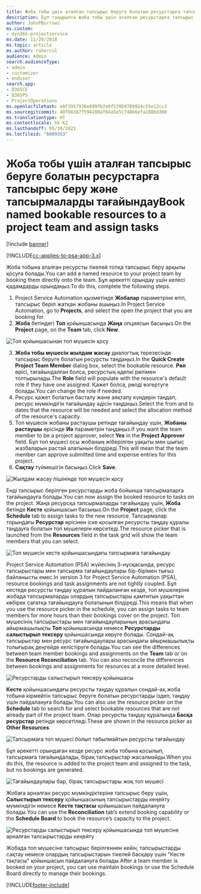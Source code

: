 ```yaml
---
title: Жоба тобы үшін аталған тапсырыс беруге болатын ресурстарға тапсырыс беру және тапсырмаларды тағайындау
description: Бұл тақырыпта жоба тобы үшін аталған ресурстарға тапсырыс беру және оларды тапсырмаларға тағайындау жолдары туралы ақпарат берілген.
author: JohnPBurrows
ms.custom:
- dyn365-projectservice
ms.date: 11/28/2018
ms.topic: article
ms.author: ruhercul
audience: Admin
search.audienceType:
- admin
- customizer
- enduser
search.app:
- D365CE
- D365PS
- ProjectOperations
ms.openlocfilehash: e0f3957936e699fb2a9f570b9789924c55e12cc2
ms.sourcegitcommit: 40f68387f594180af64a5e5c748b6efa188bd300
ms.translationtype: HT
ms.contentlocale: kk-KZ
ms.lasthandoff: 05/10/2021
ms.locfileid: "6009353"
---
```

# <a name="book-named-bookable-resources-to-a-project-team-and-assign-tasks"></a><span data-ttu-id="b957a-103">Жоба тобы үшін аталған тапсырыс беруге болатын ресурстарға тапсырыс беру және тапсырмаларды тағайындау</span><span class="sxs-lookup"><span data-stu-id="b957a-103">Book named bookable resources to a project team and assign tasks</span></span> 

[!include [banner](../includes/psa-now-project-operations.md)]

[!INCLUDE[cc-applies-to-psa-app-3.x](../includes/cc-applies-to-psa-app-3x.md)]

<span data-ttu-id="b957a-104">Жоба тобына аталған ресурсты тікелей топқа тапсырыс беру арқылы қосуға болады.</span><span class="sxs-lookup"><span data-stu-id="b957a-104">You can  add a named resource to your project team by booking them directly onto the team.</span></span> <span data-ttu-id="b957a-105">Бұл әрекетті орындау үшін келесі қадамдарды орындаңыз:</span><span class="sxs-lookup"><span data-stu-id="b957a-105">To do this, complete the following steps.</span></span>

1. <span data-ttu-id="b957a-106">Project Service Automation қызметінде **Жобалар** параметріне өтіп, тапсырыс беріп жатқан жобаны ашыңыз.</span><span class="sxs-lookup"><span data-stu-id="b957a-106">In  Project Service Automation, go to **Projects**, and select the open the project that you are booking for.</span></span>
2. <span data-ttu-id="b957a-107">**Жоба** бетіндегі **Топ** қойыншасында **Жаңа** опциясын басыңыз.</span><span class="sxs-lookup"><span data-stu-id="b957a-107">On the **Project** page, on the **Team** tab, click **New**.</span></span> 

![Топ қойыншасынан топ мүшесін қосу](media/RM-how-to-1.png)

3. <span data-ttu-id="b957a-109">**Жоба тобы мүшесін жылдам жасау** диалогтық терезесінде тапсырыс беруге болатын ресурсты таңдаңыз.</span><span class="sxs-lookup"><span data-stu-id="b957a-109">In the **Quick Create Project Team Member** dialog box, select the bookable resource.</span></span> <span data-ttu-id="b957a-110">**Рөл** өрісі, тағайындалған болса, ресурстың әдепкі рөлімен толтырылады.</span><span class="sxs-lookup"><span data-stu-id="b957a-110">The **Role** field will populate with the resource's default role if they have one assigned.</span></span> <span data-ttu-id="b957a-111">Қажет болса, рөлді өзгертуге болады.</span><span class="sxs-lookup"><span data-stu-id="b957a-111">You can change the role if needed.</span></span> 
4. <span data-ttu-id="b957a-112">Ресурс қажет болатын басталу және аяқталу күндерін таңдап, ресурс мүмкіндігін тағайындау әдісін таңдаңыз.</span><span class="sxs-lookup"><span data-stu-id="b957a-112">Select the from and to dates that the resource will be needed and select the allocation method of the resource's capacity.</span></span> 
5. <span data-ttu-id="b957a-113">Топ мүшесін жобаны растаушы ретінде тағайындау үшін, **Жобаны растаушы** өрісінде **Иә** параметрін таңдаңыз.</span><span class="sxs-lookup"><span data-stu-id="b957a-113">If you want the team member to be a project approver, select **Yes** in the **Project Approver** field.</span></span> <span data-ttu-id="b957a-114">Бұл топ мүшесі осы жобаның жіберілген уақыты мен шығыс жазбаларын растай алатынын білдіреді.</span><span class="sxs-lookup"><span data-stu-id="b957a-114">This will mean that the team member can approve submitted time and expense entries for this project.</span></span> 
6. <span data-ttu-id="b957a-115">**Сақтау** түймешігін басыңыз.</span><span class="sxs-lookup"><span data-stu-id="b957a-115">Click **Save**.</span></span>

![Жылдам жасау пішінінде топ мүшесін қосу](media/RM-how-to-2.png)


<span data-ttu-id="b957a-117">Енді тапсырыс берілген ресурстарды жоба бойынша тапсырмаларға тағайындауға болады.</span><span class="sxs-lookup"><span data-stu-id="b957a-117">You can now assign the booked resource to tasks on the project.</span></span> <span data-ttu-id="b957a-118">Жаңа ресурсқа тапсырмаларды тағайындау үшін, **Жоба** бетінде **Кесте** қойыншасын басыңыз.</span><span class="sxs-lookup"><span data-stu-id="b957a-118">On the **Project** page, click the **Schedule** tab to assign tasks to the new resource.</span></span> <span data-ttu-id="b957a-119">Тапсырмалар торындағы **Ресурстар** өрісінен іске қосылған ресурсты таңдау құралы таңдауға болатын топ мүшелерін көрсетеді.</span><span class="sxs-lookup"><span data-stu-id="b957a-119">The resource picker that is launched from the **Resources** field in the task grid will show the team members that you can select.</span></span>

![Топ мүшесін кесте қойыншасындағы тапсырмаға тағайындау](media/RM-how-to-3.png)

<span data-ttu-id="b957a-121">Project Service Automation (PSA) жүйесінің 3-нұсқасында, ресурс тапсырыстары мен тапсырма тағайындаулары бір-бірімен тығыз байланысты емес.</span><span class="sxs-lookup"><span data-stu-id="b957a-121">In version 3 for Project Service Automation (PSA), resource bookings and task assignments are not tightly coupled.</span></span> <span data-ttu-id="b957a-122">Бұл кестеде ресурсты таңдау құралын пайдаланған кезде, топ мүшелеріне жобада тапсырмаларды олардың тапсырыстары қамтитын уақыттан көбірек сағатқа тағайындауға болатынын білдіреді.</span><span class="sxs-lookup"><span data-stu-id="b957a-122">This means that when you use the resource picker in the schedule, you can assign tasks to team members for more hours than their bookings cover on the project.</span></span>
<span data-ttu-id="b957a-123">Топ мүшесінің тапсырыстары мен тағайындауларының арасындағы айырмашылықты **Топ** қойыншасында немесе **Ресурстарды салыстырып тексеру** қойыншасында көруге болады. Сондай-ақ тапсырыстар мен ресурс тағайындаулары арасындағы айырмашылықты толығырақ деңгейде келістіруге болады.</span><span class="sxs-lookup"><span data-stu-id="b957a-123">You can see the differences between team member bookings and assignments on the **Team** tab or on the **Resource Reconciliation** tab. You can also reconcile the differences between bookings and assignments for resources at a more detailed level.</span></span>

![Ресурстарды салыстырып тексеру қойыншасы](media/RM-how-to-4.png)

<span data-ttu-id="b957a-125">**Кесте** қойыншасындағы ресурсты таңдау құралын сондай-ақ жоба тобына кірмейтін тапсырыс беруге болатын ресурстарды іздеп, таңдау үшін пайдалануға болады.</span><span class="sxs-lookup"><span data-stu-id="b957a-125">You can also use the resource picker on the **Schedule** tab to search for and select bookable resources that are not already part of the project team.</span></span> <span data-ttu-id="b957a-126">Олар ресурсты таңдау құралында **Басқа ресурстар** ретінде көрсетіледі.</span><span class="sxs-lookup"><span data-stu-id="b957a-126">These are shown in the resource picker as **Other Resources**.</span></span>

![Тапсырмаға топ мүшесі болып табылмайтын ресурсты тағайындау](media/RM-how-to-5.png)

<span data-ttu-id="b957a-128">Бұл әрекетті орындаған кезде ресурс жоба тобына қосылып, тапсырмаға тағайындалады, бірақ тапсырыстар жасалмайды.</span><span class="sxs-lookup"><span data-stu-id="b957a-128">When you do this, the resource is added to the project team and assigned to the task, but no bookings are generated.</span></span>

![Тағайындаулары бар, бірақ тапсырыстары жоқ топ мүшесі](media/RM-how-to-6.png)

<span data-ttu-id="b957a-130">Жобаға арналған ресурс мүмкіндіктеріне тапсырыс беру үшін, **Салыстырып тексеру** қойыншасының тапсырыстарды кеңейту мүмкіндігін немесе **Кесте тақтасы** қойыншасын пайдалануға болады.</span><span class="sxs-lookup"><span data-stu-id="b957a-130">You can use the **Reconciliation** tab’s extend booking capability or the **Schedule Board** to book the resource’s capacity to the project.</span></span>

![Ресурстарды салыстырып тексеру қойыншасында топ мүшесіне арналған тапсырыстарды кеңейту](media/RM-how-to-7.png)

<span data-ttu-id="b957a-132">Жобада топ мүшесіне тапсырыс берілгеннен кейін, тапсырыстарды сақтау немесе олардың тапсырыстарын тікелей басқару үшін "Кесте тақтасы" қойыншасын пайдалануға болады.</span><span class="sxs-lookup"><span data-stu-id="b957a-132">After a team member is booked on your project, you can use maintain bookings or use the Schedule Board directly to manage their bookings.</span></span>


[!INCLUDE[footer-include](../includes/footer-banner.md)]